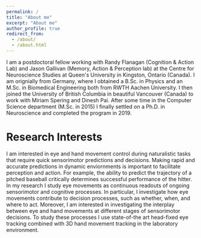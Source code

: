 ```yaml
---
permalink: /
title: "About me"
excerpt: "About me"
author_profile: true
redirect_from: 
  - /about/
  - /about.html
---
```


I am a postdoctoral fellow working with Randy Flanagan (Cognition & Action Lab) and Jason Gallivan (Memory, Action & Perception lab) at the Centre for Neuroscience Studies at Queen's University in Kingston, Ontario (Canada). I am orignially from Germany, where I obtained a B.Sc. in Physics and an M.Sc. in Biomedical Engineering both from RWTH Aachen University. I then joined the University of British Columbia in beautiful Vancouver (Canada) to work with Miriam Spering and Dinesh Pai. After some time in the Computer Science department (M.Sc. in 2015) I finally settled on a Ph.D. in Neuroscience and completed the program in 2019. 

Research Interests
======
I am interested in eye and hand movement control during naturalistic tasks that require quick sensorimotor predictions and decisions. Making rapid and accurate predictions in dynamic enviornments is important to facilitate perception and action. For example, the ability to predict the trajectory of a pitched baseball critically determines successful performance of the hitter. In my research I study eye movements as continuous readouts of ongoing sensorimotor and cognitive processes. In particular, I investigate how eye movements contribute to decision processes, such as whether, when, and where to act. Moreover, I am interested in investigating the interplay between eye and hand movements at different stages of sensorimotor decisions. To study these processes I use state-of-the art head-fixed eye tracking combined with 3D hand movement tracking in the laboratory environment. 

